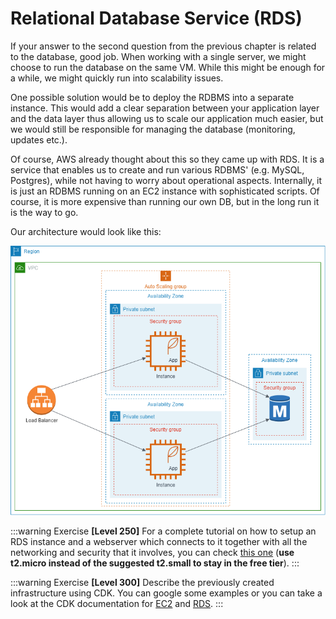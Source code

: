# Relational Database Service (RDS)

If your answer to the second question from the previous chapter is related to the database, good job. When working with a single server, we might choose to run the database on the same VM. While this might be enough for a while, we might quickly run into scalability issues.

One possible solution would be to deploy the RDBMS into a separate instance. This would add a clear separation between your application layer and the data layer thus allowing us to scale our application much easier, but we would still be responsible for managing the database (monitoring, updates etc.).

Of course, AWS already thought about this so they came up with RDS. It is a service that enables us to create and run various RDBMS' (e.g. MySQL, Postgres), while not having to worry about operational aspects. Internally, it is just an RDBMS running on an EC2 instance with sophisticated scripts. Of course, it is more expensive than running our own DB, but in the long run it is the way to go.

Our architecture would look like this:

![Highly Available Architecture with RDS](./rds_arch.png)

:::warning Exercise
**[Level 250]** For a complete tutorial on how to setup an RDS instance and a webserver which connects to it together with all the networking and security that it involves, you can check [this one](https://docs.aws.amazon.com/AmazonRDS/latest/UserGuide/TUT_WebAppWithRDS.html) (**use t2.micro instead of the suggested t2.small to stay in the free tier**).
:::

:::warning Exercise
**[Level 300]** Describe the previously created infrastructure using CDK. You can google some examples or you can take a look at the CDK documentation for [EC2](https://docs.aws.amazon.com/cdk/api/latest/docs/aws-ec2-readme.html) and [RDS](https://docs.aws.amazon.com/cdk/api/latest/docs/aws-rds-readme.html).
:::
